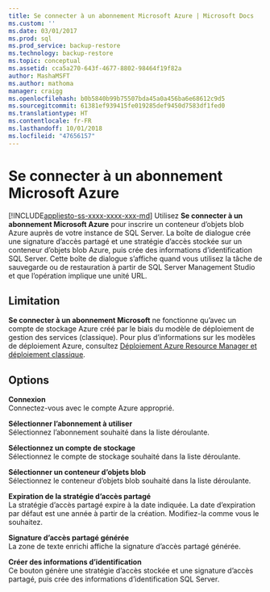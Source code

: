 ```yaml
---
title: Se connecter à un abonnement Microsoft Azure | Microsoft Docs
ms.custom: ''
ms.date: 03/01/2017
ms.prod: sql
ms.prod_service: backup-restore
ms.technology: backup-restore
ms.topic: conceptual
ms.assetid: cca5a270-643f-4677-8802-98464f19f82a
author: MashaMSFT
ms.author: mathoma
manager: craigg
ms.openlocfilehash: b0b5840b99b75507bda45a0a456ba6e68612c9d5
ms.sourcegitcommit: 61381ef939415fe019285def9450d7583df1fed0
ms.translationtype: HT
ms.contentlocale: fr-FR
ms.lasthandoff: 10/01/2018
ms.locfileid: "47656157"
---
```

# <a name="connect-to-a-microsoft-azure-subscription"></a>Se connecter à un abonnement Microsoft Azure
[!INCLUDE[appliesto-ss-xxxx-xxxx-xxx-md](../../includes/appliesto-ss-xxxx-xxxx-xxx-md.md)]
Utilisez **Se connecter à un abonnement Microsoft Azure** pour inscrire un conteneur d’objets blob Azure auprès de votre instance de SQL Server.  La boîte de dialogue crée une signature d’accès partagé et une stratégie d’accès stockée sur un conteneur d’objets blob Azure, puis crée des informations d’identification SQL Server.  Cette boîte de dialogue s’affiche quand vous utilisez la tâche de sauvegarde ou de restauration à partir de SQL Server Management Studio et que l’opération implique une unité URL.

## <a name="limitation"></a>Limitation
**Se connecter à un abonnement Microsoft** ne fonctionne qu’avec un compte de stockage Azure créé par le biais du modèle de déploiement de gestion des services (classique).  Pour plus d’informations sur les modèles de déploiement Azure, consultez [Déploiement Azure Resource Manager et déploiement classique](https://azure.microsoft.com/documentation/articles/resource-manager-deployment-model/).

## <a name="options"></a>Options
**Connexion**     
Connectez-vous avec le compte Azure approprié.

**Sélectionner l’abonnement à utiliser**      
Sélectionnez l’abonnement souhaité dans la liste déroulante.

**Sélectionnez un compte de stockage**  
Sélectionnez le compte de stockage souhaité dans la liste déroulante.

**Sélectionner un conteneur d’objets blob**   
Sélectionnez le conteneur d’objets blob souhaité dans la liste déroulante.

**Expiration de la stratégie d’accès partagé**   
La stratégie d’accès partagé expire à la date indiquée.  La date d’expiration par défaut est une année à partir de la création.  Modifiez-la comme vous le souhaitez.

**Signature d’accès partagé générée**   
La zone de texte enrichi affiche la signature d’accès partagé générée.

**Créer des informations d’identification**   
Ce bouton génère une stratégie d’accès stockée et une signature d’accès partagé, puis crée des informations d’identification SQL Server.
